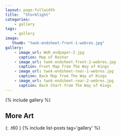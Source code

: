 ```yaml
---
layout: page-fullwidth
title:  "Stormlight"
categories:
    - gallery
tags:
    - gallery
image:
   thumb: "twok-endsheet-front-1-webres.jpg"
gallery:
    - image_url: WoR_endpaper-2.jpg
      caption: Map of Roshar
    - image_url: twok-endsheet-front-2-webres.jpg
      caption: Front Map from The Way of Kings
    - image_url: twok-endsheet-rear-1-webres.jpg
      caption: Back Map from The Way of Kings
    - image_url: twok-endsheet-rear-2-webres.jpg
      caption: Back Chart from The Way of Kings
---
```


{% include gallery %}

## More Art
{: .t60 }
{% include list-posts tag='gallery' %}

